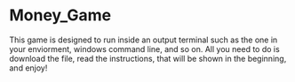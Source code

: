 # Money_Game
This game is designed to run inside an output terminal such as the one in your enviorment, windows command line, and so on. 
All you need to do is download the file, read the instructions, that will be shown in the beginning, and enjoy! 
